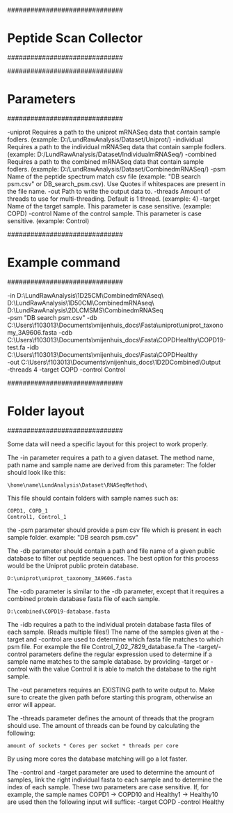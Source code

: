 ##############################
#   Peptide Scan Collector   #
##############################


##############################
#         Parameters         #
##############################

-uniprot    Requires a path to the uniprot mRNASeq data that contain sample fodlers.    (example: D:/LundRawAnalysis/Dataset/Uniprot/)
-individual Requires a path to the individual mRNASeq data that contain sample fodlers.    (example: D:/LundRawAnalysis/Dataset/IndividualmRNASeq/)
-combined   Requires a path to the combined mRNASeq data that contain sample fodlers.    (example: D:/LundRawAnalysis/Dataset/CombinedmRNASeq/)
-psm        Name of the peptide spectrum match csv file                                 (example: "DB search psm.csv" or DB_search_psm.csv). 
                                                                                        Use Quotes if whitespaces are present in the file name.
-out        Path to write the output data to.
-threads    Amount of threads to use for multi-threading. Default is 1 thread.          (example: 4)
-target     Name of the target sample. This parameter is case sensitive.                (example: COPD)
-control    Name of the control sample. This parameter is case sensitive.               (example: Control)

##############################
#      Example command       #
##############################

-in D:\LundRawAnalysis\1D25CM\CombinedmRNAseq\ D:\LundRawAnalysis\1D50CM\CombinedmRNAseq\ D:\LundRawAnalysis\2DLCMSMS\CombinedmRNASeq\
-psm "DB search psm.csv"
-db C:\Users\f103013\Documents\vnijenhuis_docs\Fasta\uniprot\uniprot_taxonomy_3A9606.fasta
-cdb C:\Users\f103013\Documents\vnijenhuis_docs\Fasta\COPDHealthy\COPD19-test.fa
-idb C:\Users\f103013\Documents\vnijenhuis_docs\Fasta\COPDHealthy\
-out C:\Users\f103013\Documents\vnijenhuis_docs\1D2DCombined\Output\
-threads 4
-target COPD
-control Control

##############################
#        Folder layout       #
##############################

Some data will need a specific layout for this project to work properly.

The -in parameter requires a path to a given dataset. The method name, path name and sample name are derived from this parameter:
The folder should look like this: 

    \home\name\LundAnalysis\Dataset\RNASeqMethod\

This file should contain folders with sample names such as:

    COPD1, COPD_1
    Control1, Control_1

the -psm parameter should provide a psm csv file which is present in each sample folder.
    example: "DB search psm.csv"

The -db parameter should contain a path and file name of a given public database to filter out peptide sequences.
The best option for this process would be the Uniprot public protein database.
    
    D:\uniprot\uniprot_taxonomy_3A9606.fasta

The -cdb parameter is similar to the -db parameter, except that it requires a combined protein database fasta file of each sample.
    
    D:\combined\COPD19-database.fasta

The -idb requires a path to the individual protein database fasta files of each sample. (Reads multiple files!)
The name of the samples given at the -target and -control are used to determine which fasta file matches to which psm file.
For example the file Control_7_02_7829_database.fa
The -target/-control parameters define the regular expression used to determine if a sample name matches to the sample database.
by providing -target or -control with the value Control it is able to match the database to the right sample.

The -out parameters requires an EXISTING path to write output to.
Make sure to create the given path before starting this program, otherwise an error will appear.

The -threads parameter defines the amount of threads that the program should use.
The amount of threads can be found by calculating the following:

    amount of sockets * Cores per socket * threads per core

By using more cores the database matching will go a lot faster.

The -control and -target parameter are used to determine the amount of samples, link the right individual fasta to each sample and
to determine the index of each sample. These two parameters are case sensitive.
If, for example, the sample names COPD1 -> COPD10 and Healthy1 -> Healthy10 are used then the following input will suffice:
    -target COPD
    -control Healthy